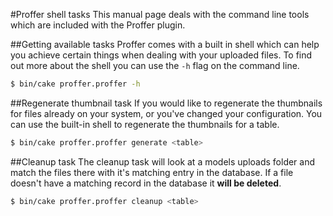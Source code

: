 #Proffer shell tasks
This manual page deals with the command line tools which are included with the Proffer plugin.

##Getting available tasks
Proffer comes with a built in shell which can help you achieve certain things when dealing with your uploaded files. To 
find out more about the shell you can use the `-h` flag on the command line.

```bash
$ bin/cake proffer.proffer -h
```

##Regenerate thumbnail task
If you would like to regenerate the thumbnails for files already on your system, or you've changed your configuration. You
can use the built-in shell to regenerate the thumbnails for a table.

```bash
$ bin/cake proffer.proffer generate <table>
```

##Cleanup task
The cleanup task will look at a models uploads folder and match the files there with it's matching entry in the 
database. If a file doesn't have a matching record in the database it **will be deleted**.

```bash
$ bin/cake proffer.proffer cleanup <table>
```